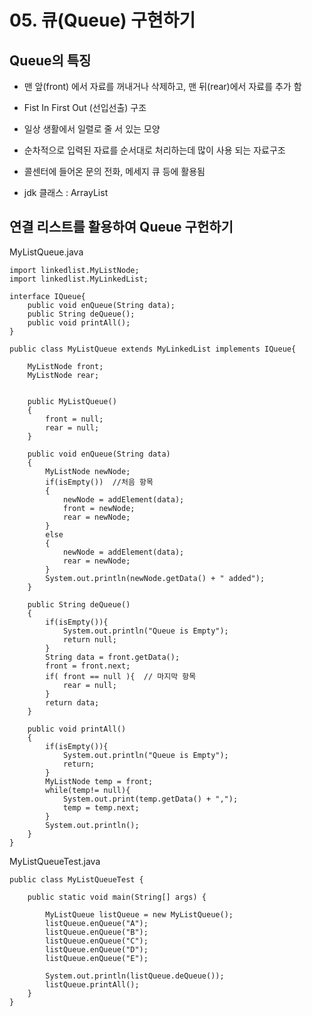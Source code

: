 # 05. 큐(Queue) 구현하기

## Queue의 특징

- 맨 앞(front) 에서 자료를 꺼내거나 삭제하고, 맨 뒤(rear)에서 자료를 추가 함

- Fist In First Out (선입선출) 구조 

- 일상 생활에서 일렬로 줄 서 있는 모양

- 순차적으로 입력된 자료를 순서대로 처리하는데 많이 사용 되는 자료구조

- 콜센터에 들어온 문의 전화, 메세지 큐 등에 활용됨

- jdk 클래스 : ArrayList

## 연결 리스트를 활용하여 Queue 구헌하기

MyListQueue.java
```
import linkedlist.MyListNode;
import linkedlist.MyLinkedList;

interface IQueue{
	public void enQueue(String data);
	public String deQueue();
	public void printAll();
}

public class MyListQueue extends MyLinkedList implements IQueue{

	MyListNode front;
	MyListNode rear;
		
	
	public MyListQueue()
	{
		front = null;
		rear = null;
	}
	
	public void enQueue(String data)
	{
		MyListNode newNode;
		if(isEmpty())  //처음 항목
		{
			newNode = addElement(data);
			front = newNode;
			rear = newNode;
		}
		else
		{
			newNode = addElement(data);
			rear = newNode;
		}
		System.out.println(newNode.getData() + " added");
	}
	
	public String deQueue()
	{
		if(isEmpty()){
			System.out.println("Queue is Empty");
			return null;
		}
		String data = front.getData();
		front = front.next;
		if( front == null ){  // 마지막 항목
			rear = null;
		}
		return data;
	}
	
	public void printAll()
	{
		if(isEmpty()){
			System.out.println("Queue is Empty");
			return;
		}
		MyListNode temp = front;
		while(temp!= null){
			System.out.print(temp.getData() + ",");
			temp = temp.next;
		}
		System.out.println();
	}
}
```

MyListQueueTest.java
```
public class MyListQueueTest {

	public static void main(String[] args) {

		MyListQueue listQueue = new MyListQueue();
		listQueue.enQueue("A");
		listQueue.enQueue("B");
		listQueue.enQueue("C");
		listQueue.enQueue("D");
		listQueue.enQueue("E");
		
		System.out.println(listQueue.deQueue());
		listQueue.printAll();
	}
}
```




